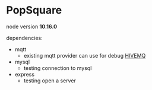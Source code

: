 # PopSquare

node version **10.16.0**

dependencies:
* mqtt
  * existing mqtt provider can use for debug [HIVEMQ](http://www.hivemq.com/demos/websocket-client/?)
* mysql
  * testing connection to mysql
* express
  * testing open a server